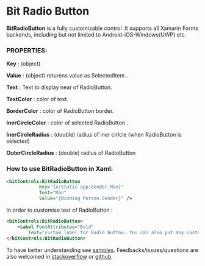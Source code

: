 # Bit Radio Button

**BitRadioButton** is a fully customizable control .It supports all Xamarin Forms backends, including but not limited to Android-iOS-Windows(UWP) etc.

### PROPERTIES:
**Key** : (object) 

**Value** : (object) returens value as SelectedItem .

**Text** : Text to display near of RadioButton.

**TextColor** : color of text.

**BorderColor** : color of RadioButton border.

**InerCircleColor** : color of selected RadioButton .

**InerCircleRadius** : (double) radius of iner cirlcle (when RadioButton is selected)

**OuterCircleRadius** : (double) radius of RadioButton

### How to use BitRadioButton in Xaml:

```xml
<bitControls:BitRadioButton
            Key="{x:Static app:Gender.Man}"
            Text="Man"
            Value="{Binding Person.Gender}" />

``` 
In order to customise text of RadioButton :
```xml
<bitControls:BitRadioButton>
    <Label FontAttributes="Bold" 
        Text="custom label for Radio button. You can also put any custom control here!" />
</bitControls:BitRadioButton>
```
To have better understanding see [samples](/Samples/CSharpClientSamples/Controls.Samples). Feedbacks/issues/questions are also welcomed in [stackoverflow](http://stackoverflow.com/questions/tagged/bit-framework) or [github](https://github.com/bit-foundation/bit-framework/issues/new?labels=&template=bug_report.md).
